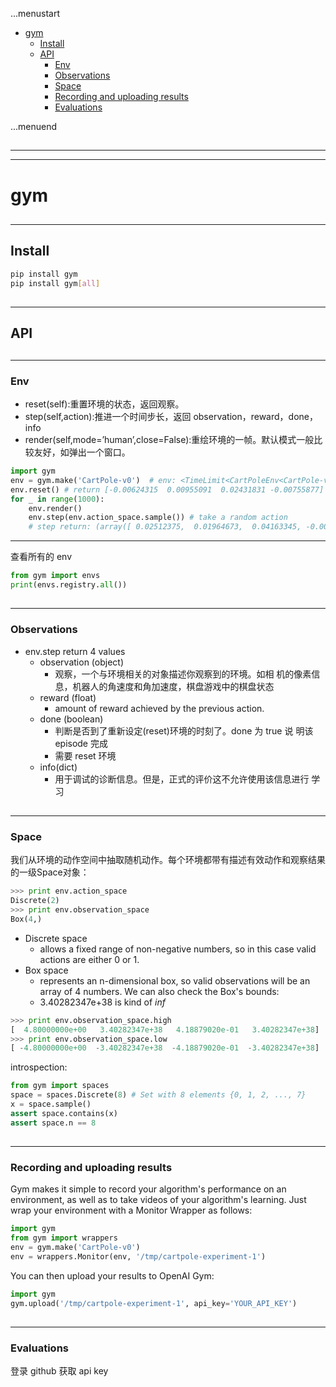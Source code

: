 ...menustart

 - [gym](#e4d81f13f96fb9bc905f4ad89615032b)
     - [Install](#349838fb1d851d3e2014b9fe39203275)
     - [API](#db974238714ca8de634a7ce1d083a14f)
         - [Env](#aa9f9a8454a370443372f6259447844e)
         - [Observations](#263df4303fc8e2f27499caefad0c6f25)
         - [Space](#d511f8439ecde36647437fbba67a4394)
         - [Recording and uploading results](#580d8bcd9865196d4daf2e7514174d27)
         - [Evaluations](#d1ec602319f9da672ff7e6e84f8ec53d)

...menuend


<h2 id="e4d81f13f96fb9bc905f4ad89615032b"></h2>

-----
-----

# gym

<h2 id="349838fb1d851d3e2014b9fe39203275"></h2>

-----

## Install 

```bash
pip install gym
pip install gym[all]
```

<h2 id="db974238714ca8de634a7ce1d083a14f"></h2>

-----

## API

<h2 id="aa9f9a8454a370443372f6259447844e"></h2>

-----

### Env

 - reset(self):重置环境的状态，返回观察。
 - step(self,action):推进一个时间步长，返回 observation，reward，done，info
 - render(self,mode=’human’,close=False):重绘环境的一帧。默认模式一般比 较友好，如弹出一个窗口。


```python
import gym
env = gym.make('CartPole-v0')  # env: <TimeLimit<CartPoleEnv<CartPole-v0>>>
env.reset() # return [-0.00624315  0.00955091  0.02431831 -0.00755877]
for _ in range(1000):
    env.render()
    env.step(env.action_space.sample()) # take a random action
    # step return: (array([ 0.02512375,  0.01964673,  0.04163345, -0.00201724]), 1.0, False, {})
```

--- 

查看所有的 env

```python
from gym import envs
print(envs.registry.all())
```




<h2 id="263df4303fc8e2f27499caefad0c6f25"></h2>

-----

###  Observations
    
 - env.step return 4 values
    - observation (object) 
        - 观察，一个与环境相关的对象描述你观察到的环境。如相 机的像素信息，机器人的角速度和角加速度，棋盘游戏中的棋盘状态
    - reward (float)
        - amount of reward achieved by the previous action.
    - done (boolean)
        - 判断是否到了重新设定(reset)环境的时刻了。done 为 true 说 明该 episode 完成
        - 需要 reset 环境
    - info(dict)
        - 用于调试的诊断信息。但是，正式的评价这不允许使用该信息进行 学习

<h2 id="d511f8439ecde36647437fbba67a4394"></h2>

-----

### Space

我们从环境的动作空间中抽取随机动作。每个环境都带有描述有效动作和观察结果的一级Space对象：

```python
>>> print env.action_space
Discrete(2)
>>> print env.observation_space
Box(4,)
```

 - Discrete space
    - allows a fixed range of non-negative numbers, so in this case valid actions are either 0 or 1.
 - Box space
    - represents an n-dimensional box, so valid observations will be an array of 4 numbers. We can also check the Box's bounds:
    - 3.40282347e+38 is kind of *inf*

```python
>>> print env.observation_space.high
[  4.80000000e+00   3.40282347e+38   4.18879020e-01   3.40282347e+38]
>>> print env.observation_space.low
[ -4.80000000e+00  -3.40282347e+38  -4.18879020e-01  -3.40282347e+38]
```

introspection:

```python
from gym import spaces
space = spaces.Discrete(8) # Set with 8 elements {0, 1, 2, ..., 7}
x = space.sample()
assert space.contains(x)
assert space.n == 8
```

<h2 id="580d8bcd9865196d4daf2e7514174d27"></h2>

-----

### Recording and uploading results

Gym makes it simple to record your algorithm's performance on an environment, as well as to take videos of your algorithm's learning.  Just wrap your environment with a Monitor Wrapper as follows:

```python
import gym
from gym import wrappers
env = gym.make('CartPole-v0')
env = wrappers.Monitor(env, '/tmp/cartpole-experiment-1')
```


You can then upload your results to OpenAI Gym:

```python
import gym
gym.upload('/tmp/cartpole-experiment-1', api_key='YOUR_API_KEY')
```

<h2 id="d1ec602319f9da672ff7e6e84f8ec53d"></h2>

-----

### Evaluations

登录 github 获取 api key



